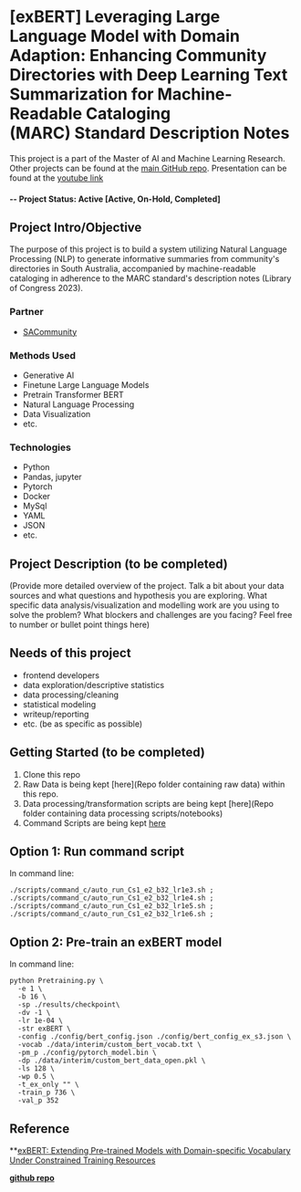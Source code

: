 # [exBERT] Leveraging Large Language Model with Domain Adaption: Enhancing Community Directories with Deep Learning Text Summarization for Machine-Readable Cataloging (MARC) Standard Description Notes

This project is a part of the Master of AI and Machine Learning Research.  Other projects can be found at the [main GitHub repo](https://github.com/camillekokoko/exBERTSum). Presentation can be found at the [youtube link](https://www.youtube.com/watch?v=6KChrujZ3_4)

#### -- Project Status: Active [Active, On-Hold, Completed]

## Project Intro/Objective
The purpose of this project is to build a system utilizing Natural Language Processing (NLP) to generate informative summaries from community's directories in South Australia, accompanied by machine-readable cataloging in adherence to the MARC standard's description notes (Library of Congress 2023).

### Partner
* [SACommunity](https://sacommunity.org/)

### Methods Used
* Generative AI
* Finetune Large Language Models 
* Pretrain Transformer BERT
* Natural Language Processing
* Data Visualization
* etc.

### Technologies
* Python
* Pandas, jupyter
* Pytorch
* Docker
* MySql
* YAML
* JSON
* etc. 

## Project Description (to be completed)
(Provide more detailed overview of the project.  Talk a bit about your data sources and what questions and hypothesis you are exploring. What specific data analysis/visualization and modelling work are you using to solve the problem? What blockers and challenges are you facing?  Feel free to number or bullet point things here)

## Needs of this project

- frontend developers
- data exploration/descriptive statistics
- data processing/cleaning
- statistical modeling
- writeup/reporting
- etc. (be as specific as possible)

## Getting Started (to be completed)

1. Clone this repo 
2. Raw Data is being kept [here](Repo folder containing raw data) within this repo.
3. Data processing/transformation scripts are being kept [here](Repo folder containing data processing scripts/notebooks)
4. Command Scripts are being kept [here]()

## Option 1: Run command script
In command line:

    ./scripts/command_c/auto_run_Cs1_e2_b32_lr1e3.sh ;
    ./scripts/command_c/auto_run_Cs1_e2_b32_lr1e4.sh ;
    ./scripts/command_c/auto_run_Cs1_e2_b32_lr1e5.sh ;
    ./scripts/command_c/auto_run_Cs1_e2_b32_lr1e6.sh ;

## Option 2: Pre-train an exBERT model 
In command line:

    python Pretraining.py \
      -e 1 \
      -b 16 \
      -sp ./results/checkpoint\
      -dv -1 \
      -lr 1e-04 \
      -str exBERT \
      -config ./config/bert_config.json ./config/bert_config_ex_s3.json \
      -vocab ./data/interim/custom_bert_vocab.txt \
      -pm_p ./config/pytorch_model.bin \
      -dp ./data/interim/custom_bert_data_open.pkl \
      -ls 128 \
      -wp 0.5 \
      -t_ex_only "" \
      -train_p 736 \
      -val_p 352

## Reference

**[exBERT: Extending Pre-trained Models with Domain-specific Vocabulary Under Constrained Training Resources](https://aclanthology.org/2020.findings-emnlp.129) 

**[github repo](https://github.com/cgmhaicenter/exBERT)**

